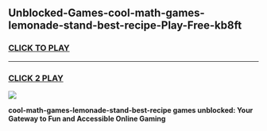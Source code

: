 
## Unblocked-Games-cool-math-games-lemonade-stand-best-recipe-Play-Free-kb8ft
<h3>
<a href="https://premium76.site?title=cool-math-games-lemonade-stand-best-recipe&ref=21A">CLICK TO PLAY</a></h3>
<hr>

<h3>
<a href="https://premium76.site?title=cool-math-games-lemonade-stand-best-recipe&ref=21A">CLICK 2 PLAY</a>
  
</h3>

<a href="https://premium76.site?title=cool-math-games-lemonade-stand-best-recipe&ref=21A"><img src="https://clearcache.store/games.png"></a>


**cool-math-games-lemonade-stand-best-recipe games unblocked: Your Gateway to Fun and Accessible Online Gaming**
